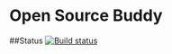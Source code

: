 # Open Source Buddy
##Status
[![Build status](https://dev.azure.com/Aditya-Narayan-Nayak/Open%20Source%20Buddy/_apis/build/status/Open%20Source%20Buddy-Docker%20container-CI)](https://dev.azure.com/Aditya-Narayan-Nayak/Open%20Source%20Buddy/_build/latest?definitionId=-1)
